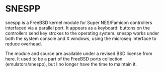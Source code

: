 SNESPP
======

snespp is a FreeBSD kernel module for Super NES/Famicon controllers 
interfaced via a parallel port. It appears as a keyboard: buttons on the 
controllers send key strokes to the operating system. snespp works under 
both the system console and X windows, using the microseq interface to 
reduce overhead.

The module and source are available under a revised BSD license from here. 
It used to be a part of the FreeBSD ports collection (emulators/snespp), but 
I no longer have the time to maintain it.


